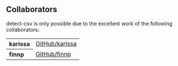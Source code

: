 ## Collaborators

detect-csv is only possible due to the excellent work of the following collaborators:

<table><tbody><tr><th align="left">karissa</th><td><a href="https://github.com/karissa">GitHub/karissa</a></td></tr>
<tr><th align="left">finnp</th><td><a href="https://github.com/finnp">GitHub/finnp</a></td></tr>
</tbody></table>
